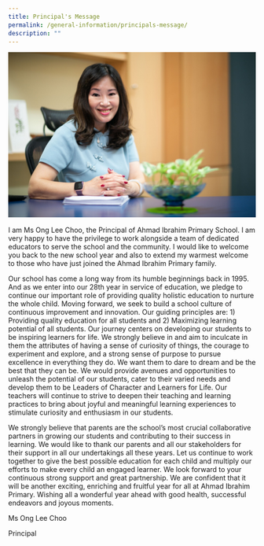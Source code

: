 ```yaml
---
title: Principal's Message
permalink: /general-information/principals-message/
description: ""
---
```

![Principal of AIPS](/images/principal.jpg)




	
I am Ms Ong Lee Choo, the Principal of Ahmad Ibrahim Primary School. I am very happy to have the privilege to work alongside a team of dedicated educators to serve the school and the community. I would like to welcome you back to the new school year and also to extend my warmest welcome to those who have just joined the Ahmad Ibrahim Primary family.  

  

Our school has come a long way from its humble beginnings back in 1995. And as we enter into our 28th year in service of education, we pledge to continue our important role of providing quality holistic education to nurture the whole child. Moving forward, we seek to build a school culture of continuous improvement and innovation. Our guiding principles are: 1) Providing quality education for all students and 2) Maximizing learning potential of all students. Our journey centers on developing our students to be inspiring learners for life. We strongly believe in and aim to inculcate in them the attributes of having a sense of curiosity of things, the courage to experiment and explore, and a strong sense of purpose to pursue excellence in everything they do. We want them to dare to dream and be the best that they can be. We would provide avenues and opportunities to unleash the potential of our students, cater to their varied needs and develop them to be Leaders of Character and Learners for Life. Our teachers will continue to strive to deepen their teaching and learning practices to bring about joyful and meaningful learning experiences to stimulate curiosity and enthusiasm in our students.

  

We strongly believe that parents are the school’s most crucial collaborative partners in growing our students and contributing to their success in learning. We would like to thank our parents and all our stakeholders for their support in all our undertakings all these years. Let us continue to work together to give the best possible education for each child and multiply our efforts to make every child an engaged learner. We look forward to your continuous strong support and great partnership. We are confident that it will be another exciting, enriching and fruitful year for all at Ahmad Ibrahim Primary. Wishing all a wonderful year ahead with good health, successful endeavors and joyous moments.

  

Ms Ong Lee Choo

  
Principal